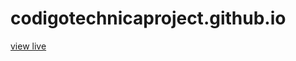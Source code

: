 # codigotechnicaproject.github.io

[view live](https://mandalarpan99.github.io/codigotechnicaproject.github.io/)
